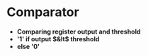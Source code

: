 # Comparator

* **Comparing register output and threshold**
* **'1' if output $&lt$ threshold** 
* **else '0'**
